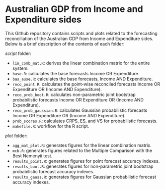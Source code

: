 # Australian GDP from Income and Expenditure sides

This Github repository contains scripts and plots related to the forecasting reconciliation of the Australian GDP from Income and Expenditure sides. Below is a brief description of the contents of each folder:

*script* folder:

 - `lin_comb_mat.R`: derives the linear combination matrix for the entire system.
 - `base.R`: calculates the base forecasts Income OR Expenditure.
 - `bas_ause.R`: calculates the base forecasts, Income AND Expenditure.
 - `reco_point.R`: calculates the point-wise reconciled forecasts Income OR Expenditure OR (Income AND Expenditure).
 - `reco_prob_boot.R`: calculates non-parametric joint bootstrap probabilistic forecasts Income OR Expenditure OR (Income AND Expenditure).
 - `reco_prob_gaussian.R`: calculates Gaussian probabilistic forecasts Income OR Expenditure OR (Income AND Expenditure).
 - `prob_scores.R`: calculates CRPS, ES, and VS for probabilistic forecasts.
 - `makefile.R`: workflow for the R script.

*plot* folder:

 - `agg_mat_plot.R`: generates figures for the linear combination matrix.
 - `mcb.R`: generates figures related to the Multiple Comparison with the Best Nemenyii test.
 - `results_point.R`: generates figures for point forecast accuracy indexes.
 - `results_boot.R`: generates figures for non-parametric joint bootstrap probabilistic forecast accuracy indexes.
 - `results_gauss.R`: generates figures for Gaussian probabilistic forecast accuracy indexes.
 